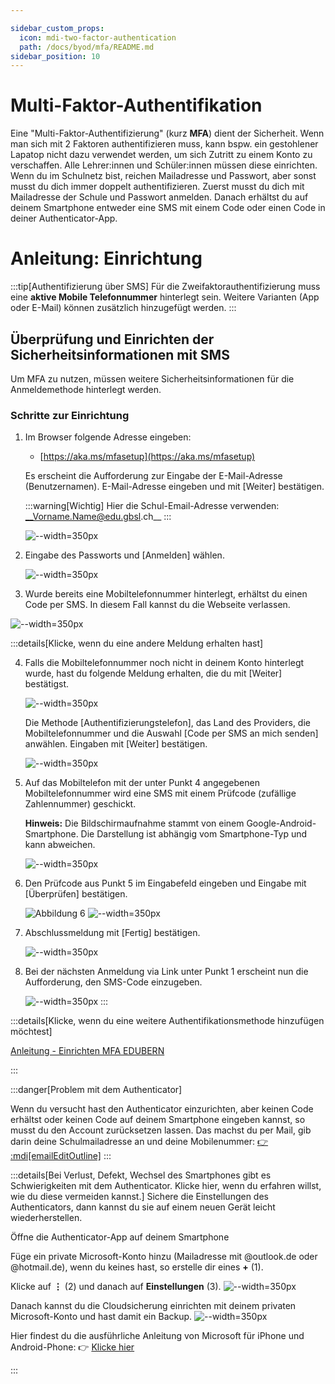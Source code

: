 ```yaml
---

sidebar_custom_props:
  icon: mdi-two-factor-authentication
  path: /docs/byod/mfa/README.md
sidebar_position: 10
---
```


# Multi-Faktor-Authentifikation

Eine "Multi-Faktor-Authentifizierung" (kurz __MFA__) dient der Sicherheit. Wenn man sich mit 2 Faktoren authentifizieren muss, kann bspw. ein gestohlener Lapatop nicht dazu verwendet werden, um sich Zutritt zu einem Konto zu verschaffen. Alle Lehrer:innen und Schüler:innen müssen diese einrichten. Wenn du im Schulnetz bist, reichen Mailadresse und Passwort, aber sonst musst du dich immer doppelt authentifizieren.
Zuerst musst du dich mit Mailadresse der Schule und Passwort anmelden.
Danach erhältst du auf deinem Smartphone entweder eine SMS mit einem Code oder einen Code in deiner Authenticator-App.

# Anleitung: Einrichtung 

:::tip[Authentifizierung über SMS]
Für die Zweifaktorauthentifizierung muss eine **aktive Mobile Telefonnummer** hinterlegt sein. Weitere Varianten (App oder E-Mail) können zusätzlich hinzugefügt werden.
:::

## Überprüfung und Einrichten der Sicherheitsinformationen mit SMS

Um MFA zu nutzen, müssen weitere Sicherheitsinformationen für die Anmeldemethode hinterlegt werden. 


### Schritte zur Einrichtung

1. Im Browser folgende Adresse eingeben:
   - [https://aka.ms/mfasetup](https://aka.ms/mfasetup)

   Es erscheint die Aufforderung zur Eingabe der E-Mail-Adresse (Benutzernamen). E-Mail-Adresse eingeben und mit [Weiter] bestätigen.

   :::warning[Wichtig]
   Hier die Schul-Email-Adresse verwenden: __Vorname.Name@edu.gbsl.ch__
   :::

   ![--width=350px](../mfa/mfa1.jpg)

3. Eingabe des Passworts und [Anmelden] wählen.

   ![--width=350px](../mfa/mfa2.jpg)

4. Wurde bereits eine Mobiltelefonnummer hinterlegt, erhältst du einen Code per SMS. In diesem Fall kannst du die Webseite verlassen.

![--width=350px](../mfa/mfa8.jpg)

:::details[Klicke, wenn du eine andere Meldung erhalten hast]  

4. Falls die Mobiltelefonnummer noch nicht in deinem Konto hinterlegt wurde, hast du folgende Meldung erhalten, die du mit [Weiter] bestätigst.

   ![--width=350px](../mfa/mfa3.jpg)

   Die Methode [Authentifizierungstelefon], das Land des Providers, die Mobiltelefonnummer und die Auswahl [Code per SMS an mich senden] anwählen. Eingaben mit [Weiter] bestätigen.

   ![--width=350px](../mfa/mfa4.jpg)

5. Auf das Mobiltelefon mit der unter Punkt 4 angegebenen Mobiltelefonnummer wird eine SMS mit einem Prüfcode (zufällige Zahlennummer) geschickt.

   **Hinweis:** Die Bildschirmaufnahme stammt von einem Google-Android-Smartphone. Die Darstellung ist abhängig vom Smartphone-Typ und kann abweichen.

   ![--width=350px](../mfa/mfa5.jpg)

6. Den Prüfcode aus Punkt 5 im Eingabefeld eingeben und Eingabe mit [Überprüfen] bestätigen.

   ![Abbildung 6](https://aka.ms/mfasetup)
   ![--width=350px](../mfa/mfa6.jpg)

7. Abschlussmeldung mit [Fertig] bestätigen.

   ![--width=350px](../mfa/mfa7.jpg)

8. Bei der nächsten Anmeldung via Link unter Punkt 1 erscheint nun die Aufforderung, den SMS-Code einzugeben.

   ![--width=350px](../mfa/mfa8.jpg)
:::

:::details[Klicke, wenn du eine weitere Authentifikationsmethode hinzufügen möchtest]  

[Anleitung - Einrichten MFA EDUBERN](https://erzbe.sharepoint.com/sites/EDUBERN-Infohub-Hilfsmittel/Lists/Hilfsmittel/Attachments/4/Anleitung%20-%20Einrichten%20MFA%20EDUBERN%20.pdf)

:::

:::danger[Problem mit dem Authenticator]

Wenn du versucht hast den Authenticator einzurichten, aber keinen Code erhältst oder keinen Code auf deinem Smartphone eingeben kannst, so musst du den Account zurücksetzen lassen. Das machst du per Mail, gib darin deine Schulmailadresse an und deine Mobilenummer: [👉 :mdi[emailEditOutline]](mailto:soarhe.jahany@bernedu.ch?subject=Account%20Sch%C3%BCler%3Ain%20zur%C3%BCcksetzen&body=Guten%20Tag%20Herr%20Jahany%2C%0A%0ABitte%20setzen%20Sie%20meinen%20Account%20zur%C3%BCck%3A%0A%0A%40edu.gbsl.ch%0A%0ATel.%2007%0A%0ABesten%20Dank%20und%20freundliche%20Gr%C3%BCsse)
:::

:::details[Bei Verlust, Defekt, Wechsel des Smartphones gibt es Schwierigkeiten mit dem Authenticator. Klicke hier, wenn du erfahren willst, wie du diese vermeiden kannst.] 
Sichere die Einstellungen des Authenticators, dann kannst du sie auf einem neuen Gerät leicht wiederherstellen.

Öffne die Authenticator-App auf deinem Smartphone

Füge ein private Microsoft-Konto hinzu (Mailadresse mit @outlook.de oder @hotmail.de), wenn du keines hast, so erstelle dir eines __+__ (1).

Klicke auf __⋮__ (2) und danach auf __Einstellungen__ (3).
![--width=350px](./AuthenticatorEinstellungen.png)


Danach kannst du die Cloudsicherung einrichten mit deinem privaten Microsoft-Konto und hast damit ein Backup.
![--width=350px](./cloudsicherungauthenticator.png)

Hier findest du die ausführliche Anleitung von Microsoft für iPhone und Android-Phone: 👉 [Klicke hier](https://support.microsoft.com/de-de/account-billing/sichern-von-kontoanmeldeinformationen-in-microsoft-authenticator-bb939936-7a8d-4e88-bc43-49bc1a700a40#ID0EBJ=iOS)


:::
